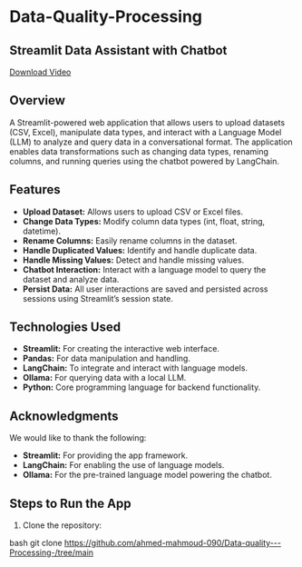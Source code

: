 # Data-Quality-Processing

## **Streamlit Data Assistant with Chatbot**
[Download Video](https://github.com/ahmed-mahmoud-090/Data-quality---Processing-/blob/main/%D9%90%20%D9%90%20(DataQuality)'s%20Video%20-%20Dec%2023%2C%202024-VEED.gif
)

## **Overview** 
A Streamlit-powered web application that allows users to upload datasets (CSV, Excel), manipulate data types, and interact with a Language Model (LLM) to analyze and query data in a conversational format. The application enables data transformations such as changing data types, renaming columns, and running queries using the chatbot powered by LangChain.

## **Features**
- **Upload Dataset:** Allows users to upload CSV or Excel files.
- **Change Data Types:** Modify column data types (int, float, string, datetime).
- **Rename Columns:** Easily rename columns in the dataset.
- **Handle Duplicated Values:** Identify and handle duplicate data.
- **Handle Missing Values:** Detect and handle missing values.
- **Chatbot Interaction:** Interact with a language model to query the dataset and analyze data.
- **Persist Data:** All user interactions are saved and persisted across sessions using Streamlit’s session state.

## **Technologies Used**
- **Streamlit:** For creating the interactive web interface.
- **Pandas:** For data manipulation and handling.
- **LangChain:** To integrate and interact with language models.
- **Ollama:** For querying data with a local LLM.
- **Python:** Core programming language for backend functionality.

## **Acknowledgments**
We would like to thank the following:
- **Streamlit:** For providing the app framework.
- **LangChain:** For enabling the use of language models.
- **Ollama:** For the pre-trained language model powering the chatbot.

## **Steps to Run the App**
1. Clone the repository:
   
bash
   git clone https://github.com/ahmed-mahmoud-090/Data-quality---Processing-/tree/main

